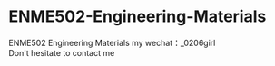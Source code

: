 # ENME502-Engineering-Materials
ENME502 Engineering Materials my wechat：_0206girl Don't hesitate to contact me

